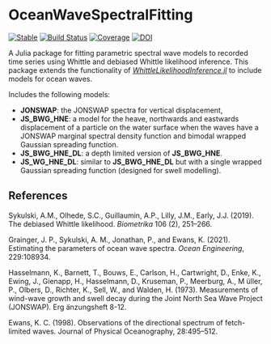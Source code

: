# OceanWaveSpectralFitting

[![Stable](https://img.shields.io/badge/docs-stable-blue.svg)](https://JakeGrainger.github.io/OceanWaveSpectralFitting.jl/stable)
[![Build Status](https://github.com/JakeGrainger/OceanWaveSpectralFitting.jl/actions/workflows/CI.yml/badge.svg?branch=main)](https://github.com/JakeGrainger/OceanWaveSpectralFitting.jl/actions/workflows/CI.yml?query=branch%3Amain)
[![Coverage](https://codecov.io/gh/JakeGrainger/OceanWaveSpectralFitting.jl/branch/main/graph/badge.svg)](https://codecov.io/gh/JakeGrainger/OceanWaveSpectralFitting.jl)
[![DOI](https://zenodo.org/badge/438336110.svg)](https://zenodo.org/badge/latestdoi/438336110)

A Julia package for fitting parametric spectral wave models to recorded time series using Whittle and debiased Whittle likelihood inference. This package extends the functionality of [*WhittleLikelihoodInference.jl*](https://github.com/JakeGrainger/WhittleLikelihoodInference.jl) to include models for ocean waves.

Includes the following models:
- **JONSWAP**: the JONSWAP spectra for vertical displacement,
- **JS\_BWG\_HNE**: a model for the heave, northwards and eastwards displacement of a particle on the water surface when the waves have a JONSWAP marginal spectral density function and bimodal wrapped Gaussian spreading function.
- **JS\_BWG\_HNE\_DL**: a depth limited version of **JS\_BWG\_HNE**.
- **JS\_WG\_HNE\_DL**: similar to **JS\_BWG\_HNE\_DL** but with a single wrapped Gaussian spreading function (designed for swell modelling).

## References

Sykulski, A.M., Olhede, S.C., Guillaumin, A.P., Lilly, J.M., Early, J.J. (2019). The debiased Whittle likelihood. *Biometrika* 106 (2), 251–266.

Grainger, J. P., Sykulski, A. M., Jonathan, P., and Ewans, K. (2021). Estimating the parameters of ocean wave
spectra. *Ocean Engineering*, 229:108934.

Hasselmann, K., Barnett, T., Bouws, E., Carlson, H., Cartwright, D., Enke, K., Ewing, J., Gienapp, H., Hasselmann, D., Kruseman, P., Meerburg, A., M  ̈uller, P., Olbers, D., Richter, K., Sell, W., and Walden, H. (1973). Measurements of wind-wave growth and swell decay during the Joint North Sea Wave Project (JONSWAP).
Erg ̈anzungsheft 8-12.

Ewans, K. C. (1998). Observations of the directional spectrum of fetch-limited waves. Journal of Physical Oceanography, 28:495–512.
